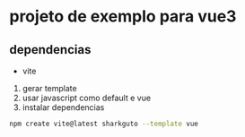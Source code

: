 # projeto de exemplo para vue3

## dependencias

- vite

1. gerar template
2. usar javascript como default e vue
3. instalar dependencias

```bash
npm create vite@latest sharkguto --template vue
```
